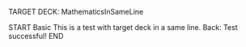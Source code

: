 TARGET DECK: MathematicsInSameLine

<!-- CARD -->

START
Basic
This is a test with target deck in a same line.
Back: Test successful!
END
